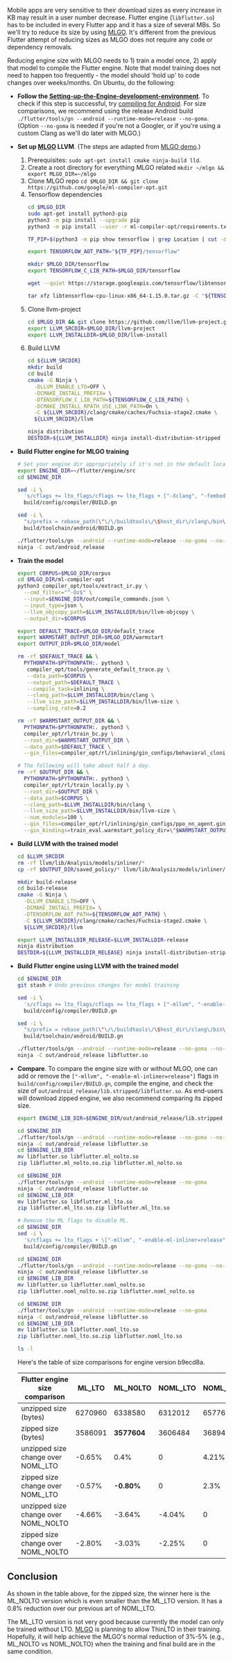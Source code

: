 Mobile apps are very sensitive to their download sizes as every increase in KB
may result in a user number decrease. Flutter engine (`libflutter.so`) has to be
included in every Flutter app and it has a size of several MBs. So we'll try to
reduce its size by using [MLGO][MLGO]. It's different from the previous Flutter
attempt of reducing sizes as MLGO does not require any code or dependency
removals.

Reducing engine size with MLGO needs to 1) train a model once, 2) apply that
model to compile the Flutter engine. Note that model training does not need to
happen too frequently - the model should 'hold up' to code changes over
weeks/months. On Ubuntu, do the following:

- **Follow the [Setting-up-the-Engine-development-environment][engine setup]**.
  To check if this step is successful, try [compiling for Android][compile
  android]. For size comparisons, we recommend using the release Android build
  `./flutter/tools/gn --android --runtime-mode=release --no-goma`. (Option
  `--no-goma` is needed if you're not a Googler, or if you're using a custom
  Clang as we'll do later with MLGO.)
- **Set up [MLGO] LLVM**. (The steps are adapted from [MLGO demo][MLGO demo].)
  1.  Prerequisites: `sudo apt-get install cmake ninja-build lld`.
  2.  Create a root directory for everything MLGO related `mkdir ~/mlgo &&
      export MLGO_DIR=~/mlgo`
  3.  Clone MLGO repo
      `cd $MLGO_DIR && git clone https://github.com/google/ml-compiler-opt.git`
  4.  Tensorflow dependencies
      ```bash
      cd $MLGO_DIR
      sudo apt-get install python3-pip
      python3 -m pip install --upgrade pip
      python3 -m pip install --user -r ml-compiler-opt/requirements.txt

      TF_PIP=$(python3 -m pip show tensorflow | grep Location | cut -d ' ' -f 2)

      export TENSORFLOW_AOT_PATH="${TF_PIP}/tensorflow"

      mkdir $MLGO_DIR/tensorflow
      export TENSORFLOW_C_LIB_PATH=$MLGO_DIR/tensorflow

      wget --quiet https://storage.googleapis.com/tensorflow/libtensorflow/libtensorflow-cpu-linux-x86_64-1.15.0.tar.gz

      tar xfz libtensorflow-cpu-linux-x86_64-1.15.0.tar.gz -C "${TENSORFLOW_C_LIB_PATH}"
      ```
  5.  Clone llvm-project
      ```bash
      cd $MLGO_DIR && git clone https://github.com/llvm/llvm-project.git
      export LLVM_SRCDIR=$MLGO_DIR/llvm-project
      export LLVM_INSTALLDIR=$MLGO_DIR/llvm-install
      ```
  6.  Build LLVM
      ```bash
      cd ${LLVM_SRCDIR}
      mkdir build
      cd build
      cmake -G Ninja \
        -DLLVM_ENABLE_LTO=OFF \
        -DCMAKE_INSTALL_PREFIX= \
        -DTENSORFLOW_C_LIB_PATH=${TENSORFLOW_C_LIB_PATH} \
        -DCMAKE_INSTALL_RPATH_USE_LINK_PATH=On \
        -C ${LLVM_SRCDIR}/clang/cmake/caches/Fuchsia-stage2.cmake \
        ${LLVM_SRCDIR}/llvm

      ninja distribution
      DESTDIR=${LLVM_INSTALLDIR} ninja install-distribution-stripped
      ```
- **Build Flutter engine for MLGO training**
  ```bash
  # Set your engine dir appropriately if it's not in the default location
  export ENGINE_DIR=~/flutter/engine/src
  cd $ENGINE_DIR

  sed -i \
    's/cflags += lto_flags/cflags += lto_flags + ["-Xclang", "-fembed-bitcode=all"]/' \
    build/config/compiler/BUILD.gn

  sed -i \
    "s/prefix = rebase_path(\"\/\/buildtools\/\$host_dir\/clang\/bin\", root_build_dir)/prefix = \"${LLVM_INSTALLDIR//\//\\/}\/bin\"/" \
    build/toolchain/android/BUILD.gn

  ./flutter/tools/gn --android --runtime-mode=release --no-goma --no-lto
  ninja -C out/android_release
  ```
- **Train the model**
  ```bash
  export CORPUS=$MLGO_DIR/corpus
  cd $MLGO_DIR/ml-compiler-opt
  python3 compiler_opt/tools/extract_ir.py \
    --cmd_filter="^-Oz$" \
    --input=$ENGINE_DIR/out/compile_commands.json \
    --input_type=json \
    --llvm_objcopy_path=$LLVM_INSTALLDIR/bin/llvm-objcopy \
    --output_dir=$CORPUS

  export DEFAULT_TRACE=$MLGO_DIR/default_trace
  export WARMSTART_OUTPUT_DIR=$MLGO_DIR/warmstart
  export OUTPUT_DIR=$MLGO_DIR/model

  rm -rf $DEFAULT_TRACE && \
    PYTHONPATH=$PYTHONPATH:. python3 \
     compiler_opt/tools/generate_default_trace.py \
     --data_path=$CORPUS \
     --output_path=$DEFAULT_TRACE \
     --compile_task=inlining \
     --clang_path=$LLVM_INSTALLDIR/bin/clang \
     --llvm_size_path=$LLVM_INSTALLDIR/bin/llvm-size \
     --sampling_rate=0.2

  rm -rf $WARMSTART_OUTPUT_DIR && \
    PYTHONPATH=$PYTHONPATH:. python3 \
    compiler_opt/rl/train_bc.py \
    --root_dir=$WARMSTART_OUTPUT_DIR \
    --data_path=$DEFAULT_TRACE \
    --gin_files=compiler_opt/rl/inlining/gin_configs/behavioral_cloning_nn_agent.gin

  # The following will take about half a day.
  rm -rf $OUTPUT_DIR && \
    PYTHONPATH=$PYTHONPATH:. python3 \
    compiler_opt/rl/train_locally.py \
    --root_dir=$OUTPUT_DIR \
    --data_path=$CORPUS \
    --clang_path=$LLVM_INSTALLDIR/bin/clang \
    --llvm_size_path=$LLVM_INSTALLDIR/bin/llvm-size \
    --num_modules=100 \
    --gin_files=compiler_opt/rl/inlining/gin_configs/ppo_nn_agent.gin \
    --gin_bindings=train_eval.warmstart_policy_dir=\"$WARMSTART_OUTPUT_DIR/saved_policy\"
  ```
- **Build LLVM with the trained model**
  ```bash
  cd $LLVM_SRCDIR
  rm -rf llvm/lib/Analysis/models/inliner/*
  cp -rf $OUTPUT_DIR/saved_policy/* llvm/lib/Analysis/models/inliner/

  mkdir build-release
  cd build-release
  cmake -G Ninja \
    -DLLVM_ENABLE_LTO=OFF \
    -DCMAKE_INSTALL_PREFIX= \
    -DTENSORFLOW_AOT_PATH=${TENSORFLOW_AOT_PATH} \
    -C ${LLVM_SRCDIR}/clang/cmake/caches/Fuchsia-stage2.cmake \
    ${LLVM_SRCDIR}/llvm

  export LLVM_INSTALLDIR_RELEASE=$LLVM_INSTALLDIR-release
  ninja distribution
  DESTDIR=${LLVM_INSTALLDIR_RELEASE} ninja install-distribution-stripped
  ```
- **Build Flutter engine using LLVM with the trained model**
  ```bash
  cd $ENGINE_DIR
  git stash # Undo previous changes for model training

  sed -i \
    's/cflags += lto_flags/cflags += lto_flags + ["-mllvm", "-enable-ml-inliner=release"]/' \
    build/config/compiler/BUILD.gn

  sed -i \
    "s/prefix = rebase_path(\"\/\/buildtools\/\$host_dir\/clang\/bin\", root_build_dir)/prefix = \"${LLVM_INSTALLDIR_RELEASE//\//\\/}\/bin\"/" \
    build/toolchain/android/BUILD.gn

  ./flutter/tools/gn --android --runtime-mode=release --no-goma --no-lto
  ninja -C out/android_release libflutter.so
  ```
- **Compare**. To compare the engine size with or without MLGO, one can add or
  remove the `["-mllvm", "-enable-ml-inliner=release"]` flags in
  `build/config/compiler/BUILD.gn`, compile the engine, and check the size of
  `out/android_release/lib.stripped/libflutter.so`. As end-users will download
  zipped engine, we also recommend comparing its zipped size.
  ```bash
  export ENGINE_LIB_DIR=$ENGINE_DIR/out/android_release/lib.stripped

  cd $ENGINE_DIR
  ./flutter/tools/gn --android --runtime-mode=release --no-goma --no-lto
  ninja -C out/android_release libflutter.so
  cd $ENGINE_LIB_DIR
  mv libflutter.so libflutter.ml_nolto.so
  zip libflutter.ml_nolto.so.zip libflutter.ml_nolto.so

  cd $ENGINE_DIR
  ./flutter/tools/gn --android --runtime-mode=release --no-goma
  ninja -C out/android_release libflutter.so
  cd $ENGINE_LIB_DIR
  mv libflutter.so libflutter.ml_lto.so
  zip libflutter.ml_lto.so.zip libflutter.ml_lto.so

  # Remove the ML flags to disable ML.
  cd $ENGINE_DIR
  sed -i \
    's/cflags += lto_flags + \["-mllvm", "-enable-ml-inliner=release"\]/cflags += lto_flags/' \
    build/config/compiler/BUILD.gn

  cd $ENGINE_DIR
  ./flutter/tools/gn --android --runtime-mode=release --no-goma --no-lto
  ninja -C out/android_release libflutter.so
  cd $ENGINE_LIB_DIR
  mv libflutter.so libflutter.noml_nolto.so
  zip libflutter.noml_nolto.so.zip libflutter.noml_nolto.so

  cd $ENGINE_DIR
  ./flutter/tools/gn --android --runtime-mode=release --no-goma
  ninja -C out/android_release libflutter.so
  cd $ENGINE_LIB_DIR
  mv libflutter.so libflutter.noml_lto.so
  zip libflutter.noml_lto.so.zip libflutter.noml_lto.so

  ls -l
  ```

  Here's the table of size comparisons for engine version b9ecd8a.

  | Flutter engine size comparison | ML_LTO | ML_NOLTO | NOML_LTO | NOML_NOLTO |
  | --- | --- | --- | --- | --- |
  | unzipped size (bytes) | 6270960 | 6338580 | 6312012 | 6577684 |
  | zipped size (bytes) | 3586091 | **3577604** | 3606484 | 3689468 |
  | unzipped size change over NOML_LTO | -0.65% | 0.4% | 0 | 4.21% |
  | zipped size change over NOML_LTO | -0.57% | **-0.80%** | 0 | 2.3% |
  | unzipped size change over NOML_NOLTO | -4.66% | -3.64% | -4.04% | 0 |
  | zipped size change over NOML_NOLTO | -2.80% | -3.03% | -2.25% | 0 |

## Conclusion

As shown in the table above, for the zipped size, the winner here is the
ML_NOLTO version which is even smaller than the ML_LTO version. It has a 0.8%
reduction over our previous art of NOML_LTO.

The ML_LTO version is not very good because currently the model can only be
trained without LTO. [MLGO][MLGO] is planning to allow ThinLTO in their
training. Hopefully, it will help achieve the MLGO's normal reduction of 3%-5%
(e.g., ML_NOLTO vs NOML_NOLTO) when the training and final build are in the same
condition.


[MLGO]: https://github.com/google/ml-compiler-opt
[engine setup]: ./contributing/Setting-up-the-Engine-development-environment
[compile android]: ./contributing/Compiling-the-engine#compiling-for-android-from-macos-or-linux
[MLGO demo]: https://github.com/google/ml-compiler-opt/blob/main/docs/demo/demo.md
